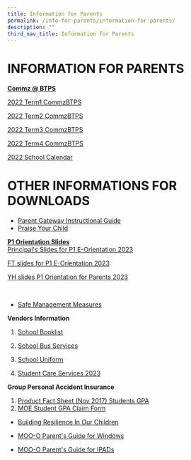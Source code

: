 ```yaml
---
title: Information for Parents
permalink: /info-for-parents/information-for-parents/
description: ""
third_nav_title: Information for Parents
---
```

# INFORMATION FOR PARENTS

<u>**Commz @ BTPS**</u>

[2022 Term1 CommzBTPS](/files/2022/Term%20Comms/Term%201%20CommzBTPS%202022.pdf)

[2022 Term2 CommzBTPS](/files/2022/Term%20Comms/Term%202%20CommzBTPS%202022.pdf)

[2022 Term3 CommzBTPS](/files/2022/Term%20Comms/Term%203%20CommzBTPS.pdf)

[2022 Term4 CommzBTPS](/files/2022/Term%20Comms/Term%204%20Commz@BTPS%20(Updated).pdf)

[2022 School Calendar](/files/2022/Term%20Comms/2022%20School%20Calendar.pdf)
# OTHER INFORMATIONS FOR DOWNLOADS


* [Parent Gateway Instructional Guide](/files/Annex%20B.pdf)
* [Praise Your Child](/files/Scan1.pdf)

**<u>P1 Orientation Slides</u>** <br>
[Principal's Slides for P1 E-Orientation 2023](/files/2022/Principal's%20Slides%20for%20P1%20E-Orientation%202023.pdf)

[FT slides for P1 E-Orientation 2023](/files/2022/FTs'%20Slides%20for%20P1%20E-Orientation_2023.pdf)

[YH slides P1 Orientation for Parents 2023](/files/2022/YH%20slides%20P1%20Orientation_Parents_2023.pdf)

<br>

* [Safe Management Measures ](/files/SMMs.pdf)


**Vendors Information**
1. [School Booklist](/files/2022/Vendors%20Information/2023%20Book%20List.pdf)
2. [School Bus Services](/files/2022/Vendors%20Information/Info%20Sheet%20on%20School%20Bus%20Services_updated.pdf)
2. [School Uniform](/files/2022/Vendors%20Information/2023%20School%20Uniform%20info.pdf)

4. [Student Care Services 2023](/files/2022/Student%20Care%20Services%202023.pdf)


**Group Personal Accident Insurance**

1. [Product Fact Sheet (Nov 2017) Students GPA](/files/2022/Vendors%20Information/Product%20Fact%20Sheet%20(Nov%202017)%20Student%20GPA.pdf)
2. [MOE Student GPA Claim Form](/files/2022/Vendors%20Information/MOE%20Student%20GPA%20claim%20form.pdf)



* [Building Resilience In Our Children](/files/2022/Informations/Building%20Resilience%20in%20Our%20Children.pdf)

* [MOO-O Parent's Guide for Windows](/files/2022/Guides/MOO-O%20Parent's%20Guide%20for%20Windows.pdf)

* [MOO-O Parent's Guide for IPADs](/files/2022/Guides/MOO-O%20Parent's%20Guide%20for%20ipad.pdf)